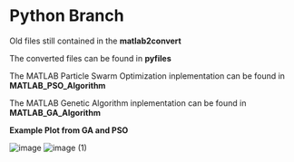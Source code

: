# Python Branch

Old files still contained in the **matlab2convert**

The converted files can be found in **pyfiles**


The MATLAB Particle Swarm Optimization inplementation can be found in **MATLAB_PSO_Algorithm**

The MATLAB Genetic Algorithm inplementation can be found in **MATLAB_GA_Algorithm**

**Example Plot from GA and PSO**

![image](https://user-images.githubusercontent.com/55459522/76656359-cde97780-6545-11ea-8a1e-c3a8384b952f.png)
![image (1)](https://user-images.githubusercontent.com/55459522/76656406-e22d7480-6545-11ea-8ea4-9b8369f8e23c.png)
